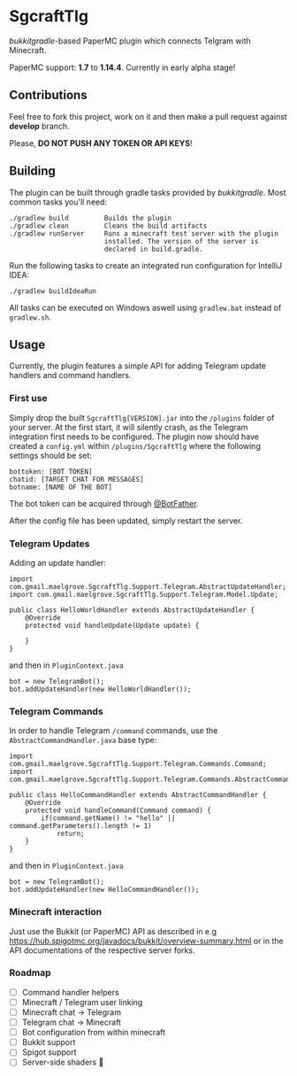 # SgcraftTlg

*bukkitgradle*-based PaperMC plugin which connects Telgram with Minecraft.

PaperMC support: **1.7** to **1.14.4**. Currently in early alpha stage!

## Contributions

Feel free to fork this project, work on it and then make a pull request against **develop** branch.

Please, **DO NOT PUSH ANY TOKEN OR API KEYS**!

## Building

The plugin can be built through gradle tasks provided by *bukkitgradle*.
Most common tasks you'll need:

    ./gradlew build         Builds the plugin
    ./gradlew clean         Cleans the build artifacts
    ./gradlew runServer     Runs a minecraft test server with the plugin
                            installed. The version of the server is
                            declared in build.gradle.
                            
Run the following tasks to create an integrated run configuration for IntelliJ IDEA:

    ./gradlew buildIdeaRun
    
All tasks can be executed on Windows aswell using ```gradlew.bat``` instead of ```gradlew.sh```.

## Usage

Currently, the plugin features a simple API for adding Telegram update handlers and command handlers.

### First use

Simply drop the built ```SgcraftTlg[VERSION].jar``` into the ```/plugins``` folder of your server. At the first start, it will silently crash, as the Telegram integration first needs to be configured.
The plugin now should have created a ```config.yml``` within ```/plugins/SgcraftTlg``` where the following settings should
be set:

    bottoken: [BOT TOKEN]
    chatid: [TARGET CHAT FOR MESSAGES]
    botname: [NAME OF THE BOT]
    
The bot token can be acquired through [@BotFather](https://telegram.me/botfather).

After the config file has been updated, simply restart the server.




### Telegram Updates

Adding an update handler:

    import com.gmail.maelgrove.SgcraftTlg.Support.Telegram.AbstractUpdateHandler;
    import com.gmail.maelgrove.SgcraftTlg.Support.Telegram.Model.Update;
    
    public class HelloWorldHandler extends AbstractUpdateHandler {
        @Override
        protected void handleUpdate(Update update) {
            
        }
    }
    
and then in ```PluginContext.java```

    bot = new TelegramBot();
    bot.addUpdateHandler(new HelloWorldHandler());
    
### Telegram Commands

In order to handle Telegram ```/command``` commands, use the ```AbstractCommandHandler.java``` base type:

    import com.gmail.maelgrove.SgcraftTlg.Support.Telegram.Commands.Command;
    import com.gmail.maelgrove.SgcraftTlg.Support.Telegram.Commands.AbstractCommandHandler;

    public class HelloCommandHandler extends AbstractCommandHandler {
        @Override
        protected void handleCommand(Command command) {
            if(command.getName() != "hello" || command.getParameters().length != 1)
                return;
        }
    }

and then in ```PluginContext.java```

    bot = new TelegramBot();
    bot.addUpdateHandler(new HelloCommandHandler());

### Minecraft interaction

Just use the Bukkit (or PaperMC) API as described in e.g https://hub.spigotmc.org/javadocs/bukkit/overview-summary.html or
in the API documentations of the respective server forks.

### Roadmap

   - [ ] Command handler helpers
   - [ ] Minecraft / Telegram user linking
   - [ ] Minecraft chat -> Telegram
   - [ ] Telegram chat -> Minecraft
   - [ ] Bot configuration from within minecraft
   - [ ] Bukkit support
   - [ ] Spigot support
   - [ ] Server-side shaders 🤷
